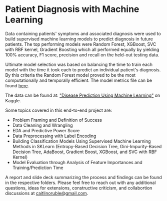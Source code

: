 # Patient Diagnosis with Machine Learning

Data containing patients' symptoms and associated diagnosis were used to build supervised machine learning models to predict diagnosis in future patients. 
The top performing models were Random Forest, XGBoost, SVC with RBF kernel, Gradient Boosting which all performed equally by yielding 100% accuracy, F1 score, precision and recall on the held-out testing data.

Ultimate model selection was based on balancing the time to train each model with the time it took each to predict an individual patient's diagnosis.
By this criteria the Random Forest model proved to be the most computationally and temporally efficient. The model metrics file can be found [here](https://github.com/caitlinruble/Portfolio/blob/2461a7ea010151c572ab1c75a2c206ac52f9fdaf/Patient%20Diagnosis%20with%20Machine%20Learning/Report/Model%20Metrics.md).


The data can be found at: ["Disease Prediction Using Machine Learning"](https://user-images.githubusercontent.com/96548036/178046872-f5a4753a-3b53-4bb0-8f38-b773f5a6812d.png) on Kaggle. 
 
Some topics covered in this end-to-end project are:

 - Problem Framing and Definition of Success
 - Data Cleaning and Wrangling
 - EDA and Predictive Power Score
 - Data Preprocessing with Label Encoding
 - Building Classification Models Using Supervised Machine Learning Methods in SKLearn (Entropy-Based Decision Tree, Gini-Impurity-Based Decision Tree, AdaBoost, Gradient Boost, XGBoost, and SVC with RBF Kernel)
 - Model Evaluation through Analysis of Feature Importances and Training/Prediction Time

A report and slide deck summarizing the process and findings can be found in the respective folders. Please feel free to reach out with any additional questions, ideas for extensions, constructive criticism, and collabortion discussions at caitlinoruble@gmail.com.
